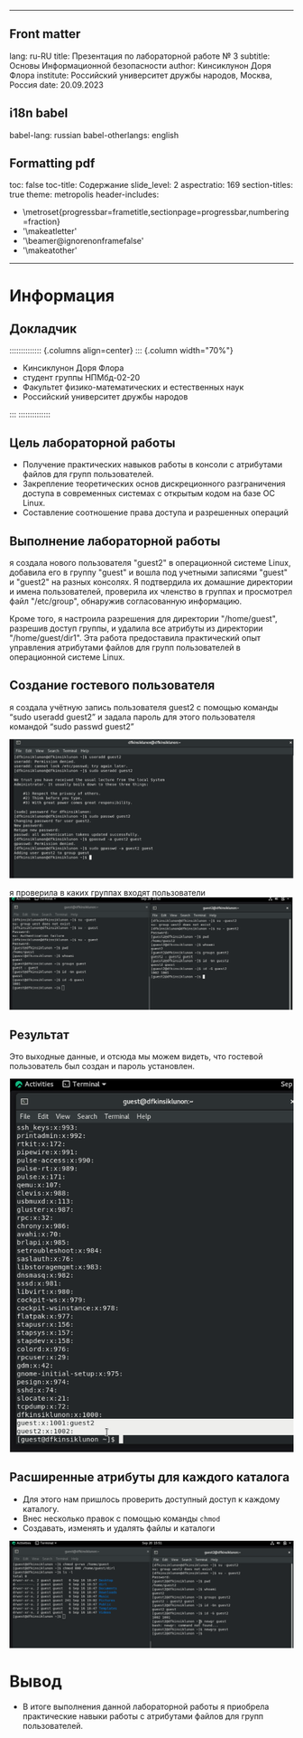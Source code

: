  ---
## Front matter
lang: ru-RU
title: Презентация по лабораторной работе № 3
subtitle: Основы Информационной безопасности
author: Кинсиклунон Доря Флора 
institute: Российский университет дружбы народов, Москва, Россия
date: 20.09.2023
## i18n babel
babel-lang: russian
babel-otherlangs: english

## Formatting pdf
toc: false
toc-title: Содержание
slide_level: 2
aspectratio: 169
section-titles: true
theme: metropolis
header-includes:
 - \metroset{progressbar=frametitle,sectionpage=progressbar,numbering=fraction}
 - '\makeatletter'
 - '\beamer@ignorenonframefalse'
 - '\makeatother'
---

# Информация

## Докладчик

:::::::::::::: {.columns align=center}
::: {.column width="70%"}

* Кинсиклунон Доря Флора
* студент группы НПМбд-02-20
* Факультет физико-математических и естественных наук
* Российский университет дружбы народов


:::
::::::::::::::

## Цель лабораторной работы

* Получение практических навыков работы в консоли с атрибутами файлов для
групп пользователей.
* Закрепление теоретических основ дискреционного разграничения доступа в современных системах с открытым кодом на базе ОС Linux.
* Составление соотношение права доступа и разрешенных операций

## Выполнение лабораторной работы
я создала нового пользователя "guest2" в операционной системе Linux, 
добавила его в группу "guest" и вошла под учетными записями "guest" и "guest2" на разных консолях.
Я подтвердила их домашние директории и имена пользователей, проверила их членство в группах и просмотрел файл "/etc/group",
обнаружив согласованную информацию.

Кроме того, я настроила разрешения для директории "/home/guest", разрешив доступ группы,
и удалила все атрибуты из директории "/home/guest/dir1". Эта работа предоставила практический опыт управления атрибутами файлов для групп пользователей в операционной системе Linux.

## Создание гостевого пользователя

я создала учётную запись пользователя guest2 с помощью команды “sudo useradd guest2” 
и задала пароль для этого пользователя командой “sudo passwd guest2”

![Рис. 3.1:Создание пользователя и добавление его в группу](../image/lab3.pic1.png)
 
я проверила в каких группах входят пользователи
![Рис. 3.2: Проверка, в какие группы входят пользователи](../image/lab3.pic2.png)

## Результат

Это выходные данные, и отсюда мы можем видеть, что гостевой пользователь был создан и пароль установлен.

![Рис. 3.3: Просмотр файла /etc/group](../image/lab3.pic3.png)

## Расширенные атрибуты для каждого каталога

* Для этого нам пришлось проверить доступный доступ к каждому каталогу.
* Внес несколько правок с помощью команды `chmod`
* Создавать, изменять и удалять файлы и каталоги

![Рис. 3.4: Изменение атрибутов](../image/lab3.pic4.png)

# Вывод

* В итоге выполнения данной лабораторной работы я приобрела практические навыки работы 
с атрибутами файлов для групп пользователей.